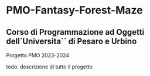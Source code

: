 # PMO-Fantasy-Forest-Maze
## Corso di Programmazione ad Oggetti dell`Universita`` di Pesaro e Urbino



Progetto PMO 2023-2024

todo: 
    descrizione di tutto il progetto
